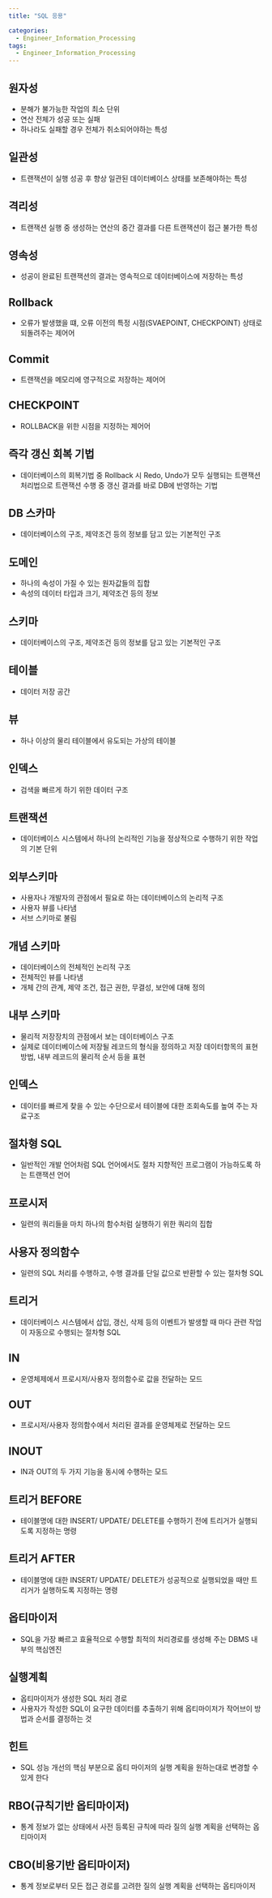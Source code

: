 ```yaml
---
title: "SQL 응용"

categories:
  - Engineer_Information_Processing
tags:
  - Engineer_Information_Processing
---
```


## 원자성

- 분해가 불가능한 작업의 최소 단위
- 연산 전체가 성공 또는 실패
- 하나라도 실패할 경우 전체가 취소되어야하는 특성

## 일관성

- 트랜잭션이 실행 성공 후 향상 일관된 데이터베이스 상태를 보존해야하는 특성

## 격리성

- 트랜잭션 실행 중 생성하는 연산의 중간 결과를 다른 트랜잭션이 접근 불가한 특성

## 영속성

- 성공이 완료된 트랜잭션의 결과는 영속적으로 데이터베이스에 저장하는 특성

## Rollback

- 오류가 발생했을 떄, 오류 이전의 특정 시점(SVAEPOINT, CHECKPOINT) 상태로 되돌려주는 제어어

## Commit

- 트랜잭션을 메모리에 영구적으로 저장하는 제어어

## CHECKPOINT

- ROLLBACK을 위한 시점을 지정하는 제어어

## 즉각 갱신 회복 기법

- 데이터베이스의 회복기법 중 Rollback 시 Redo, Undo가 모두 실행되는 트랜잭션 처리법으로 트랜잭션 수행 중 갱신 결과를 바로 DB에 반영하는 기법

## DB 스카마

- 데이터베이스의 구조, 제약조건 등의 정보를 담고 있는 기본적인 구조

## 도메인

- 하나의 속성이 가질 수 있는 원자값들의 집합
- 속성의 데이터 타입과 크기, 제약조건 등의 정보

## 스키마

- 데이터베이스의 구조, 제약조건 등의 정보를 담고 있는 기본적인 구조

## 테이블

- 데이터 저장 공간

## 뷰

- 하나 이상의 물리 테이블에서 유도되는 가상의 테이블

## 인덱스

- 검색을 빠르게 하기 위한 데이터 구조

## 트랜잭션

- 데이터베이스 시스템에서 하나의 논리적인 기능을 정상적으로 수행하기 위한 작업의 기본 단위

## 외부스키마

- 사용자나 개발자의 관점에서 필요로 하는 데이터베이스의 논리적 구조
- 사용자 뷰를 나타냄
- 서브 스키마로 불림

## 개념 스키마

- 데이터베이스의 전체적인 논리적 구조
- 전체적인 뷰를 나타냄
- 개체 간의 관계, 제약 조건, 접근 권한, 무결성, 보안에 대해 정의

## 내부 스키마

- 물리적 저장장치의 관점에서 보는 데이터베이스 구조
- 실제로 데이터베이스에 저장될 레코드의 형식을 정의하고 저장 데이터항목의 표현 방법, 내부 레코드의 물리적 순서 등을 표현

## 인덱스

- 데이터를 빠르게 찾을 수 있는 수단으로서 테이블에 대한 조회속도를 높여 주는 자료구조

## 절차형 SQL

- 일반적인 개발 언어처럼 SQL 언어에서도 절차 지향적인 프로그램이 가능하도록 하는 트랜잭션 언어

## 프로시저

- 일련의 쿼리들을 마치 하나의 함수처럼 실행하기 위한 쿼리의 집합

## 사용자 정의함수

- 일련의 SQL 처리를 수행하고, 수행 결과를 단일 값으로 반환할 수 있는 절차형 SQL

## 트리거

- 데이터베이스 시스템에서 삽입, 갱신, 삭제 등의 이벤트가 발생할 때 마다 관련 작업이 자동으로 수행되는 절차형 SQL

## IN

- 운영체제에서 프로시저/사용자 정의함수로 값을 전달하는 모드

## OUT

- 프로시저/사용자 정의함수에서 처리된 결과를 운영체제로 전달하는 모드

## INOUT

- IN과 OUT의 두 가지 기능을 동시에 수행하는 모드

## 트리거 BEFORE

- 테이블명에 대한 INSERT/ UPDATE/ DELETE를 수행하기 전에 트리거가 실행되도록 지정하는 명령

## 트리거 AFTER

- 테이블명에 대한 INSERT/ UPDATE/ DELETE가 성공적으로 실행되었을 때만 트리거가 실행하도록 지정하는 명령

## 옵티마이저

- SQL을 가장 빠르고 효율적으로 수행할 최적의 처리경로를 생성해 주는 DBMS 내부의 핵심엔진

## 실행계획

- 옵티마이저가 생성한 SQL 처리 경로
- 사용자가 작성한 SQL이 요구한 데이터를 추출하기 위해 옵티마이저가 작어브이 방법과 순서를 결정하는 것

## 힌트

- SQL 성능 개선의 핵심 부분으로 옵티 마이저의 실행 계획을 원하는대로 변경할 수 있게 한다

## RBO(규칙기반 옵티마이저)

- 통계 정보가 없는 상태에서 사전 등록된 규칙에 따라 질의 실행 계획을 선택하는 옵티마이저

## CBO(비용기반 옵티마이저)

- 통계 정보로부터 모든 접근 경로를 고려한 질의 실행 계획을 선택하는 옵티마이저

